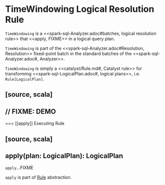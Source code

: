 # TimeWindowing Logical Resolution Rule

`TimeWindowing` is a <<spark-sql-Analyzer.adoc#batches, logical resolution rule>> that <<apply, FIXME>> in a logical query plan.

`TimeWindowing` is part of the <<spark-sql-Analyzer.adoc#Resolution, Resolution>> fixed-point batch in the standard batches of the <<spark-sql-Analyzer.adoc#, Analyzer>>.

`TimeWindowing` is simply a <<catalyst/Rule.md#, Catalyst rule>> for transforming <<spark-sql-LogicalPlan.adoc#, logical plans>>, i.e. `Rule[LogicalPlan]`.

[source, scala]
----
// FIXME: DEMO
----

=== [[apply]] Executing Rule

[source, scala]
----
apply(plan: LogicalPlan): LogicalPlan
----

`apply`...FIXME

`apply` is part of [Rule](catalyst/Rule.md#apply) abstraction.
